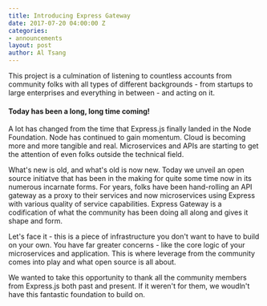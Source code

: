 ```yaml
---
title: Introducing Express Gateway
date: 2017-07-20 04:00:00 Z
categories:
- announcements
layout: post
author: Al Tsang
---
```


This project is a culmination of listening to countless accounts from community folks with all types of different backgrounds - from startups to large enterprises and everything in between - and acting on it.
<!--excerpt-->
#### Today has been a long, long time coming!
A lot has changed from the time that Express.js finally landed in the Node Foundation.  Node has continued to gain momentum. Cloud is becoming more and more tangible and real.  Microservices and APIs are starting to get the attention of even folks outside the technical field.

What's new is old, and what's old is now new.  Today we unveil an open source initiatve that has been in the making for quite some time now in its numerous incarnate forms.  For years, folks have been hand-rolling an API gateway as a proxy to their services and now microservices using Express with various quality of service capabilities.  Express Gateway is a codification of what the community has been doing all along and gives it shape and form.

Let's face it - this is a piece of infrastructure you don't want to have to build on your own. You have far greater concerns - like the core logic of your microservices and application. This is where leverage from the community comes into play and what open source is all about.

We wanted to take this opportunity to thank all the community members from Express.js both past and present. If it weren't for them, we woudln't have this fantastic foundation to build on.
